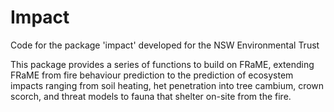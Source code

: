# Impact
Code for the package 'impact' developed for the NSW Environmental Trust

This package provides a series of functions to build on FRaME, extending FRaME from fire behaviour prediction to the prediction of ecosystem impacts ranging from soil heating, het penetration into tree cambium, crown scorch, and threat models to fauna that shelter on-site from the fire.
